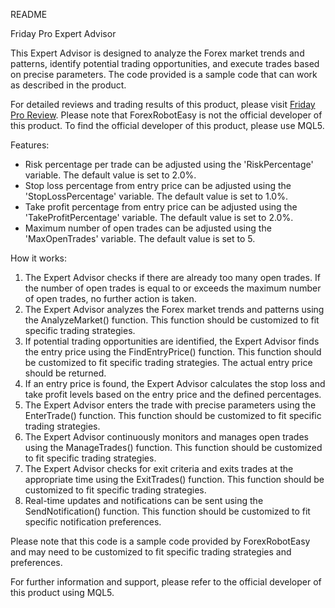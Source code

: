 README

Friday Pro Expert Advisor

This Expert Advisor is designed to analyze the Forex market trends and patterns, identify potential trading opportunities, and execute trades based on precise parameters. The code provided is a sample code that can work as described in the product.

For detailed reviews and trading results of this product, please visit [Friday Pro Review](https://forexroboteasy.com/forex-robot-review/friday-pro-review-unlock-forex-market-potential-no-risky-strategies/). Please note that ForexRobotEasy is not the official developer of this product. To find the official developer of this product, please use MQL5.

Features:
- Risk percentage per trade can be adjusted using the 'RiskPercentage' variable. The default value is set to 2.0%.
- Stop loss percentage from entry price can be adjusted using the 'StopLossPercentage' variable. The default value is set to 1.0%.
- Take profit percentage from entry price can be adjusted using the 'TakeProfitPercentage' variable. The default value is set to 2.0%.
- Maximum number of open trades can be adjusted using the 'MaxOpenTrades' variable. The default value is set to 5.

How it works:
1. The Expert Advisor checks if there are already too many open trades. If the number of open trades is equal to or exceeds the maximum number of open trades, no further action is taken.
2. The Expert Advisor analyzes the Forex market trends and patterns using the AnalyzeMarket() function. This function should be customized to fit specific trading strategies.
3. If potential trading opportunities are identified, the Expert Advisor finds the entry price using the FindEntryPrice() function. This function should be customized to fit specific trading strategies. The actual entry price should be returned.
4. If an entry price is found, the Expert Advisor calculates the stop loss and take profit levels based on the entry price and the defined percentages.
5. The Expert Advisor enters the trade with precise parameters using the EnterTrade() function. This function should be customized to fit specific trading strategies.
6. The Expert Advisor continuously monitors and manages open trades using the ManageTrades() function. This function should be customized to fit specific trading strategies.
7. The Expert Advisor checks for exit criteria and exits trades at the appropriate time using the ExitTrades() function. This function should be customized to fit specific trading strategies.
8. Real-time updates and notifications can be sent using the SendNotification() function. This function should be customized to fit specific notification preferences.

Please note that this code is a sample code provided by ForexRobotEasy and may need to be customized to fit specific trading strategies and preferences.

For further information and support, please refer to the official developer of this product using MQL5.
